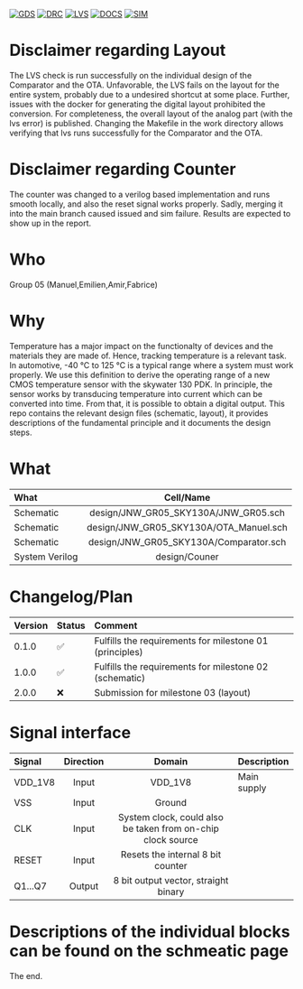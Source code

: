 
[![GDS](../../actions/workflows/gds.yaml/badge.svg)](../../actions/workflows/gds.yaml)
[![DRC](../../actions/workflows/drc.yaml/badge.svg)](../../actions/workflows/drc.yaml)
[![LVS](../../actions/workflows/lvs.yaml/badge.svg)](../../actions/workflows/lvs.yaml)
[![DOCS](../../actions/workflows/docs.yaml/badge.svg)](../../actions/workflows/docs.yaml)
[![SIM](../../actions/workflows/sim.yaml/badge.svg)](../../actions/workflows/sim.yaml)

# Disclaimer regarding Layout
The LVS check is run successfully on the individual design of the Comparator and the OTA. Unfavorable, the LVS fails on the layout for the entire system,
probably due to a undesired shortcut at some place. Further, issues with the docker for generating the digital layout prohibited the conversion.
For completeness, the overall layout of the analog part (with the lvs error) is published. Changing the Makefile in the work directory allows verifying that lvs runs successfully for the Comparator and the OTA.

# Disclaimer regarding Counter
The counter was changed to a verilog based implementation and runs smooth locally, and also the reset signal works properly. Sadly, merging it into the main branch caused issued and sim failure.
Results are expected to show up in the report.


# Who
Group 05 (Manuel,Emilien,Amir,Fabrice)

# Why
Temperature has a major impact on the functionalty of devices and the materials they are made of.
Hence, tracking temperature is a relevant task. In automotive, -40 °C to 125 °C is a typical range where a system
must work properly. We use this definition to derive the operating range of a new CMOS temperature sensor with
the skywater 130 PDK. In principle, the sensor works by transducing temperature into current which can be converted into time.
From that, it is possible to obtain a digital output. This repo contains the relevant design files (schematic, layout), it provides
descriptions of the fundamental principle and it documents the design steps.


# What

| What            |        Cell/Name |
| :-              |  :-:       |
| Schematic       | design/JNW_GR05_SKY130A/JNW_GR05.sch |
| Schematic       | design/JNW_GR05_SKY130A/OTA_Manuel.sch |
| Schematic       | design/JNW_GR05_SKY130A/Comparator.sch |
| System Verilog       | design/Couner|


# Changelog/Plan

| Version | Status | Comment|
| :---| :---| :---|
|0.1.0 | &#9989; | Fulfills the requirements for milestone 01 (principles) |
|1.0.0 | &#9989; | Fulfills the requirements for milestone 02 (schematic)|
|2.0.0 | &#10060;| Submission for milestone 03 (layout) |



# Signal interface

| Signal       | Direction | Domain  | Description                               |
| :---         | :---:     | :---:   | :---                                      |
| VDD_1V8         | Input     | VDD_1V8 | Main supply                              |
| VSS         | Input     | Ground  |                                           |
| CLK | Input | System clock, could also be taken from on-chip clock source | 
| RESET | Input | Resets the internal 8 bit counter |
|Q1...Q7    | Output    | 8 bit output vector, straight binary |






# Descriptions of the individual blocks can be found on the schmeatic page

The end.
